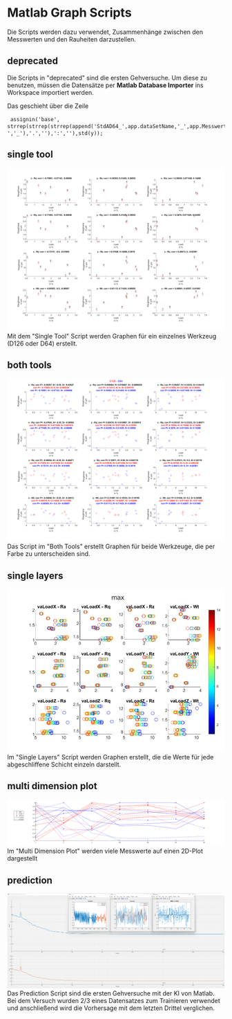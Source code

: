 # Matlab Graph Scripts
Die Scripts werden dazu verwendet, Zusammenhänge zwischen den Messwerten und den Rauheiten darzustellen.

## deprecated
Die Scripts in "deprecated" sind die ersten Gehversuche. Um diese zu benutzen, müssen die Datensätze per **Matlab Database Importer** ins Workspace importiert werden. 

Das geschieht über die Zeile
```
 assignin('base', strrep(strrep(strrep(append('StdAD64_',app.dataSetName,'_',app.MesswertDropDown.Items{app.MesswertDropDown.Value}),', ','_'),'.',''),':',''),std(y));
```

## single tool
![Bild](/../Pictures/single_tool.png)
Mit dem "Single Tool" Script werden Graphen für ein einzelnes Werkzeug (D126 oder D64) erstellt.

## both tools
![Bild](/../Pictures/both_tools.png)
Das Script im "Both Tools" erstellt Graphen für beide Werkzeuge, die per Farbe zu unterscheiden sind.

## single layers
![Bild](/../Pictures/single_layers.png)
Im "Single Layers" Script werden Graphen erstellt, die die Werte für jede abgeschliffene Schicht einzeln darstellt.

## multi dimension plot
![Bild](/../Pictures/multi_dimension_plot.png)
Im "Multi Dimension Plot" werden viele Messwerte auf einen 2D-Plot dargestellt

## prediction
![Bild](/../Pictures/predict.png)
Das Prediction Script sind die ersten Gehversuche mit der KI von Matlab. Bei dem Versuch wurden 2/3 eines Datensatzes zum Trainieren verwendet und anschließend wird die Vorhersage mit dem letzten Drittel verglichen.

